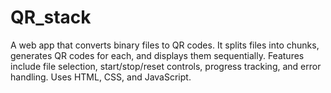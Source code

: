 # QR_stack
 A web app that converts binary files to QR codes. It splits files into chunks, generates QR codes for each, and displays them sequentially. Features include file selection, start/stop/reset controls, progress tracking, and error handling. Uses HTML, CSS, and JavaScript.
